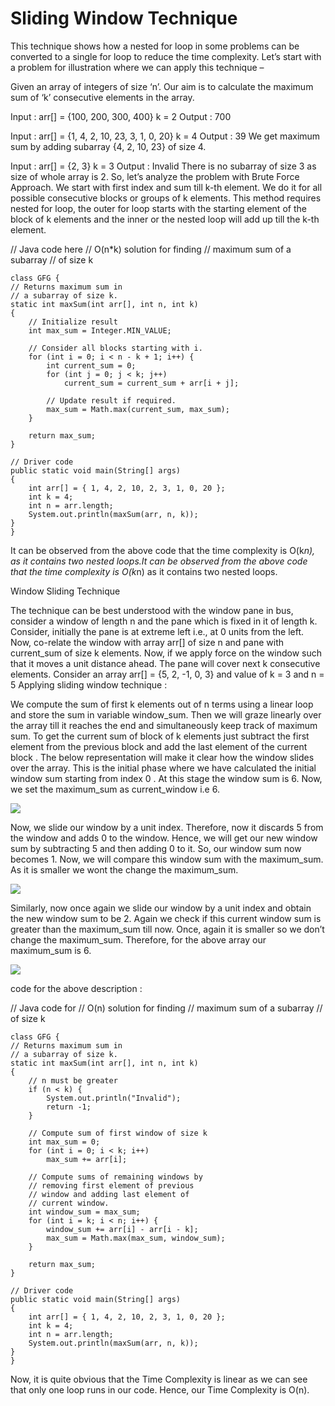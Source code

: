 <h1 text-align="center">Sliding Window Technique</h1>
This technique shows how a nested for loop in some problems can be converted to a single for loop to reduce the time complexity.
Let’s start with a problem for illustration where we can apply this technique – 

Given an array of integers of size ‘n’.
Our aim is to calculate the maximum sum of ‘k’ 
consecutive elements in the array.

Input  : arr[] = {100, 200, 300, 400}
         k = 2
Output : 700

Input  : arr[] = {1, 4, 2, 10, 23, 3, 1, 0, 20}
         k = 4 
Output : 39
We get maximum sum by adding subarray {4, 2, 10, 23}
of size 4.

Input  : arr[] = {2, 3}
         k = 3
Output : Invalid
There is no subarray of size 3 as size of whole
array is 2.
So, let’s analyze the problem with Brute Force Approach. We start with first index and sum till k-th element. 
We do it for all possible consecutive blocks or groups of k elements. This method requires nested for loop, 
the outer for loop starts with the starting element of the block of k elements and the inner or the nested loop will add up till the k-th element.


// Java code here
// O(n*k) solution for finding
// maximum sum of a subarray
// of size k

	class GFG {
	// Returns maximum sum in
	// a subarray of size k.
	static int maxSum(int arr[], int n, int k)
	{
		// Initialize result
		int max_sum = Integer.MIN_VALUE;

		// Consider all blocks starting with i.
		for (int i = 0; i < n - k + 1; i++) {
			int current_sum = 0;
			for (int j = 0; j < k; j++)
				current_sum = current_sum + arr[i + j];

			// Update result if required.
			max_sum = Math.max(current_sum, max_sum);
		}

		return max_sum;
	}

	// Driver code
	public static void main(String[] args)
	{
		int arr[] = { 1, 4, 2, 10, 2, 3, 1, 0, 20 };
		int k = 4;
		int n = arr.length;
		System.out.println(maxSum(arr, n, k));
	}
	}

It can be observed from the above code that the time complexity is O(k*n),
as it contains two nested loops.It can be observed from the above code that the time complexity is O(k*n) as it contains two nested loops.


Window Sliding Technique

The technique can be best understood with the window pane in bus, consider a window of length n and the pane which is fixed in it of length k. Consider, initially the pane is at extreme left i.e., at 0 units from the left. 
Now, co-relate the window with array arr[] of size n and pane with current_sum of size k elements. Now, if we apply force on the window such that it moves a unit distance ahead. The pane will cover next k consecutive elements. 
Consider an array arr[] = {5, 2, -1, 0, 3} and value of k = 3 and n = 5
Applying sliding window technique : 

We compute the sum of first k elements out of n terms using a linear loop and store the sum in variable window_sum.
Then we will graze linearly over the array till it reaches the end and simultaneously keep track of maximum sum.
To get the current sum of block of k elements just subtract the first element from the previous block and add the last element of the current block .
The below representation will make it clear how the window slides over the array.
This is the initial phase where we have calculated the initial window sum starting from index 0 . At this stage the window sum is 6. Now, we set the maximum_sum as current_window i.e 6. 

<img src="https://media.geeksforgeeks.org/wp-content/uploads/sliding-window1.png">

Now, we slide our window by a unit index. Therefore, now it discards 5 from the window and adds 0 to the window. Hence, we will get our new window sum by subtracting 5 and then adding 0 to it.
So, our window sum now becomes 1. Now, we will compare this window sum with the maximum_sum. As it is smaller we wont the change the maximum_sum. 

<img src="https://media.geeksforgeeks.org/wp-content/uploads/sliding-window2.png">

Similarly, now once again we slide our window by a unit index and obtain the new window sum to be 2. Again we check if this current window sum is greater than the maximum_sum till now. Once, again it is smaller so we don’t change the maximum_sum.
Therefore, for the above array our maximum_sum is 6.

<img src="https://media.geeksforgeeks.org/wp-content/uploads/sliding-window3.png">

code for the above description : 

// Java code for
// O(n) solution for finding
// maximum sum of a subarray
// of size k
	
	class GFG {
	// Returns maximum sum in
	// a subarray of size k.
	static int maxSum(int arr[], int n, int k)
	{
		// n must be greater
		if (n < k) {
			System.out.println("Invalid");
			return -1;
		}

		// Compute sum of first window of size k
		int max_sum = 0;
		for (int i = 0; i < k; i++)
			max_sum += arr[i];

		// Compute sums of remaining windows by
		// removing first element of previous
		// window and adding last element of
		// current window.
		int window_sum = max_sum;
		for (int i = k; i < n; i++) {
			window_sum += arr[i] - arr[i - k];
			max_sum = Math.max(max_sum, window_sum);
		}

		return max_sum;
	}

	// Driver code
	public static void main(String[] args)
	{
		int arr[] = { 1, 4, 2, 10, 2, 3, 1, 0, 20 };
		int k = 4;
		int n = arr.length;
		System.out.println(maxSum(arr, n, k));
	}
	}

Now, it is quite obvious that the Time Complexity is linear as we can see that only one loop runs in our code. Hence, our Time Complexity is O(n).



